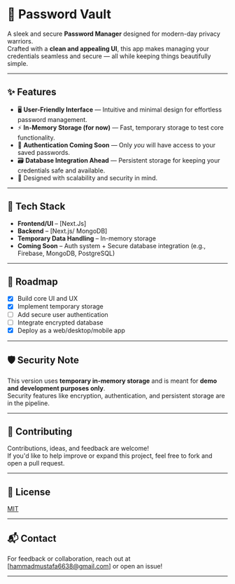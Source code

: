 # 🔐 Password Vault

A sleek and secure **Password Manager** designed for modern-day privacy warriors.  
Crafted with a **clean and appealing UI**, this app makes managing your credentials seamless and secure — all while keeping things beautifully simple.

---

## ✨ Features

- 🖥️ **User-Friendly Interface** — Intuitive and minimal design for effortless password management.
- ⚡ **In-Memory Storage (for now)** — Fast, temporary storage to test core functionality.
- 🔐 **Authentication Coming Soon** — Only *you* will have access to your saved passwords.
- 🗃️ **Database Integration Ahead** — Persistent storage for keeping your credentials safe and available.
- 🚀 Designed with scalability and security in mind.

---

## 🔧 Tech Stack

- **Frontend/UI** – [Next.Js]
- **Backend** – [Next.js/ MongoDB]
- **Temporary Data Handling** – In-memory storage
- **Coming Soon** – Auth system + Secure database integration (e.g., Firebase, MongoDB, PostgreSQL)

---

## 🚧 Roadmap

- [x] Build core UI and UX
- [x] Implement temporary storage
- [ ] Add secure user authentication
- [ ] Integrate encrypted database
- [X] Deploy as a web/desktop/mobile app

---

## 🛡️ Security Note

This version uses **temporary in-memory storage** and is meant for **demo and development purposes only**.  
Security features like encryption, authentication, and persistent storage are in the pipeline.

---

## 🤝 Contributing

Contributions, ideas, and feedback are welcome!  
If you'd like to help improve or expand this project, feel free to fork and open a pull request.

---

## 📄 License

[MIT](LICENSE)

---

## 📬 Contact

For feedback or collaboration, reach out at [hammadmustafa6638@gmail.com] or open an issue!

---
